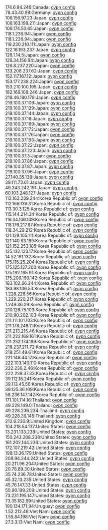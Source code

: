 174.6.84.246:Canada: [ovpn config](vpn/174_6_84_246.ovpn)  
78.43.40.98:Germany: [ovpn config](vpn/78_43_40_98.ovpn)  
106.156.97.23:Japan: [ovpn config](vpn/106_156_97_23.ovpn)  
106.163.198.211:Japan: [ovpn config](vpn/106_163_198_211.ovpn)  
106.174.50.65:Japan: [ovpn config](vpn/106_174_50_65.ovpn)  
118.1.236.94:Japan: [ovpn config](vpn/118_1_236_94.ovpn)  
118.1.236.94:Japan: [ovpn config](vpn/118_1_236_94.ovpn)  
119.230.210.111:Japan: [ovpn config](vpn/119_230_210_111.ovpn)  
122.16.193.237:Japan: [ovpn config](vpn/122_16_193_237.ovpn)  
126.1.14.5:Japan: [ovpn config](vpn/126_1_14_5.ovpn)  
126.34.156.64:Japan: [ovpn config](vpn/126_34_156_64.ovpn)  
126.8.237.220:Japan: [ovpn config](vpn/126_8_237_220.ovpn)  
133.208.237.62:Japan: [ovpn config](vpn/133_208_237_62.ovpn)  
152.117.167.12:Japan: [ovpn config](vpn/152_117_167_12.ovpn)  
153.177.238.224:Japan: [ovpn config](vpn/153_177_238_224.ovpn)  
153.210.100.195:Japan: [ovpn config](vpn/153_210_100_195.ovpn)  
182.166.108.246:Japan: [ovpn config](vpn/182_166_108_246.ovpn)  
218.46.180.178:Japan: [ovpn config](vpn/218_46_180_178.ovpn)  
219.100.37.109:Japan: [ovpn config](vpn/219_100_37_109.ovpn)  
219.100.37.129:Japan: [ovpn config](vpn/219_100_37_129.ovpn)  
219.100.37.144:Japan: [ovpn config](vpn/219_100_37_144.ovpn)  
219.100.37.16:Japan: [ovpn config](vpn/219_100_37_16.ovpn)  
219.100.37.169:Japan: [ovpn config](vpn/219_100_37_169.ovpn)  
219.100.37.172:Japan: [ovpn config](vpn/219_100_37_172.ovpn)  
219.100.37.176:Japan: [ovpn config](vpn/219_100_37_176.ovpn)  
219.100.37.193:Japan: [ovpn config](vpn/219_100_37_193.ovpn)  
219.100.37.22:Japan: [ovpn config](vpn/219_100_37_22.ovpn)  
219.100.37.223:Japan: [ovpn config](vpn/219_100_37_223.ovpn)  
219.100.37.3:Japan: [ovpn config](vpn/219_100_37_3.ovpn)  
219.100.37.86:Japan: [ovpn config](vpn/219_100_37_86.ovpn)  
219.100.37.87:Japan: [ovpn config](vpn/219_100_37_87.ovpn)  
219.100.37.96:Japan: [ovpn config](vpn/219_100_37_96.ovpn)  
27.140.35.138:Japan: [ovpn config](vpn/27_140_35_138.ovpn)  
39.111.73.61:Japan: [ovpn config](vpn/39_111_73_61.ovpn)  
49.243.242.191:Japan: [ovpn config](vpn/49_243_242_191.ovpn)  
60.103.248.127:Japan: [ovpn config](vpn/60_103_248_127.ovpn)  
112.162.239.244:Korea Republic of: [ovpn config](vpn/112_162_239_244.ovpn)  
112.166.136.31:Korea Republic of: [ovpn config](vpn/112_166_136_31.ovpn)  
113.30.3.125:Korea Republic of: [ovpn config](vpn/113_30_3_125.ovpn)  
115.144.214.34:Korea Republic of: [ovpn config](vpn/115_144_214_34.ovpn)  
116.34.106.149:Korea Republic of: [ovpn config](vpn/116_34_106_149.ovpn)  
118.176.217.67:Korea Republic of: [ovpn config](vpn/118_176_217_67.ovpn)  
118.34.29.212:Korea Republic of: [ovpn config](vpn/118_34_29_212.ovpn)  
121.128.105.111:Korea Republic of: [ovpn config](vpn/121_128_105_111.ovpn)  
121.140.63.189:Korea Republic of: [ovpn config](vpn/121_140_63_189.ovpn)  
121.152.253.185:Korea Republic of: [ovpn config](vpn/121_152_253_185.ovpn)  
125.132.123.17:Korea Republic of: [ovpn config](vpn/125_132_123_17.ovpn)  
14.52.161.132:Korea Republic of: [ovpn config](vpn/14_52_161_132.ovpn)  
175.115.25.204:Korea Republic of: [ovpn config](vpn/175_115_25_204.ovpn)  
175.125.127.200:Korea Republic of: [ovpn config](vpn/175_125_127_200.ovpn)  
175.192.165.91:Korea Republic of: [ovpn config](vpn/175_192_165_91.ovpn)  
175.206.160.142:Korea Republic of: [ovpn config](vpn/175_206_160_142.ovpn)  
183.102.66.244:Korea Republic of: [ovpn config](vpn/183_102_66_244.ovpn)  
183.98.106.53:Korea Republic of: [ovpn config](vpn/183_98_106_53.ovpn)  
1.228.226.56:Korea Republic of: [ovpn config](vpn/1_228_226_56.ovpn)  
1.229.220.217:Korea Republic of: [ovpn config](vpn/1_229_220_217.ovpn)  
1.249.36.29:Korea Republic of: [ovpn config](vpn/1_249_36_29.ovpn)  
210.126.75.103:Korea Republic of: [ovpn config](vpn/210_126_75_103.ovpn)  
210.90.202.103:Korea Republic of: [ovpn config](vpn/210_90_202_103.ovpn)  
211.111.101.103:Korea Republic of: [ovpn config](vpn/211_111_101_103.ovpn)  
211.178.248.11:Korea Republic of: [ovpn config](vpn/211_178_248_11.ovpn)  
211.213.215.46:Korea Republic of: [ovpn config](vpn/211_213_215_46.ovpn)  
211.222.169.161:Korea Republic of: [ovpn config](vpn/211_222_169_161.ovpn)  
211.252.174.189:Korea Republic of: [ovpn config](vpn/211_252_174_189.ovpn)  
218.237.211.72:Korea Republic of: [ovpn config](vpn/218_237_211_72.ovpn)  
219.251.49.61:Korea Republic of: [ovpn config](vpn/219_251_49_61.ovpn)  
221.146.44.17:Korea Republic of: [ovpn config](vpn/221_146_44_17.ovpn)  
222.103.140.110:Korea Republic of: [ovpn config](vpn/222_103_140_110.ovpn)  
222.236.2.46:Korea Republic of: [ovpn config](vpn/222_236_2_46.ovpn)  
222.238.37.33:Korea Republic of: [ovpn config](vpn/222_238_37_33.ovpn)  
39.112.18.241:Korea Republic of: [ovpn config](vpn/39_112_18_241.ovpn)  
39.113.45.56:Korea Republic of: [ovpn config](vpn/39_113_45_56.ovpn)  
39.125.36.109:Korea Republic of: [ovpn config](vpn/39_125_36_109.ovpn)  
58.236.147.142:Korea Republic of: [ovpn config](vpn/58_236_147_142.ovpn)  
171.101.114.16:Thailand: [ovpn config](vpn/171_101_114_16.ovpn)  
49.228.149.0:Thailand: [ovpn config](vpn/49_228_149_0.ovpn)  
49.228.236.234:Thailand: [ovpn config](vpn/49_228_236_234.ovpn)  
49.228.36.145:Thailand: [ovpn config](vpn/49_228_36_145.ovpn)  
212.6.230.9:United Kingdom: [ovpn config](vpn/212_6_230_9.ovpn)  
104.218.54.137:United States: [ovpn config](vpn/104_218_54_137.ovpn)  
13.231.133.238:United States: [ovpn config](vpn/13_231_133_238.ovpn)  
150.243.208.238:United States: [ovpn config](vpn/150_243_208_238.ovpn)  
161.202.144.236:United States: [ovpn config](vpn/161_202_144_236.ovpn)  
172.107.219.42:United States: [ovpn config](vpn/172_107_219_42.ovpn)  
198.13.36.179:United States: [ovpn config](vpn/198_13_36_179.ovpn)  
208.94.244.242:United States: [ovpn config](vpn/208_94_244_242.ovpn)  
20.211.96.204:United States: [ovpn config](vpn/20_211_96_204.ovpn)  
20.78.89.30:United States: [ovpn config](vpn/20_78_89_30.ovpn)  
35.74.236.78:United States: [ovpn config](vpn/35_74_236_78.ovpn)  
45.32.13.235:United States: [ovpn config](vpn/45_32_13_235.ovpn)  
45.76.147.33:United States: [ovpn config](vpn/45_76_147_33.ovpn)  
50.90.199.209:United States: [ovpn config](vpn/50_90_199_209.ovpn)  
73.231.195.147:United States: [ovpn config](vpn/73_231_195_147.ovpn)  
73.35.182.69:United States: [ovpn config](vpn/73_35_182_69.ovpn)  
190.134.171.94:Uruguay: [ovpn config](vpn/190_134_171_94.ovpn)  
1.52.212.46:Viet Nam: [ovpn config](vpn/1_52_212_46.ovpn)  
1.55.84.198:Viet Nam: [ovpn config](vpn/1_55_84_198.ovpn)  
27.3.3.13:Viet Nam: [ovpn config](vpn/27_3_3_13.ovpn)  

